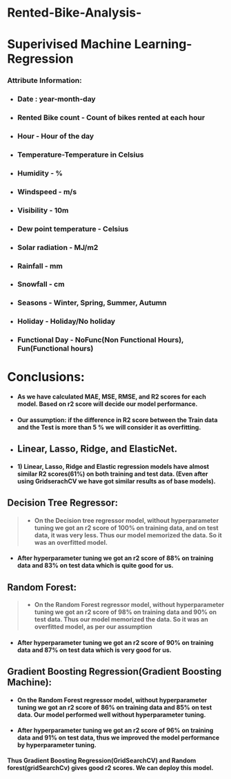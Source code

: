 # Rented-Bike-Analysis-
# Superivised Machine Learning- Regression 

### <b>Attribute Information: </b>

* ### Date : year-month-day
* ### Rented Bike count - Count of bikes rented at each hour
* ### Hour - Hour of the day
* ### Temperature-Temperature in Celsius
* ### Humidity - %
* ### Windspeed - m/s
* ### Visibility - 10m
* ### Dew point temperature - Celsius
* ### Solar radiation - MJ/m2
* ### Rainfall - mm
* ### Snowfall - cm
* ### Seasons - Winter, Spring, Summer, Autumn
* ### Holiday - Holiday/No holiday
* ### Functional Day - NoFunc(Non Functional Hours), Fun(Functional hours)

# Conclusions:
* #### As we have calculated MAE, MSE, RMSE, and R2 scores for each model. Based on r2 score will decide our model performance.
* #### Our assumption: if the difference in R2 score between the Train data and the Test is more than 5 % we will consider it as overfitting. 

* ## Linear, Lasso, Ridge, and ElasticNet.
* #### 1) Linear, Lasso, Ridge and Elastic regression models have almost similar R2 scores(61%) on both training and test data. (Even after using GridserachCV we have got similar results as of base models).

## Decision Tree Regressor:
> * #### On the Decision tree regressor model, without hyperparameter tuning we got an r2 score of 100% on training data, and on test data, it was very less. Thus our model memorized the data. So it was an overfitted model.
* #### After hyperparameter tuning we got an r2 score of 88% on training data and 83% on test data which is quite good for us.

## Random Forest:

> * #### On the Random Forest regressor model, without hyperparameter tuning we got an r2 score of 98% on training data and 90% on test data. Thus our model memorized the data. So it was an overfitted model, as per our assumption
* #### After hyperparameter tuning we got an r2 score of 90% on training data and 87% on test data which is very good for us.

## Gradient Boosting Regression(Gradient Boosting Machine):

* #### On the Random Forest regressor model, without hyperparameter tuning we got an r2 score of 86% on training data and 85% on test data. Our model performed well without hyperparameter tuning.
* #### After hyperparameter tuning we got an r2 score of 96% on training data and 91% on test data, thus we improved the model performance by hyperparameter tuning.

 **Thus Gradient Boosting Regression(GridSearchCV) and Random forest(gridSearchCv) gives good r2 scores. We can deploy this model.**
 

